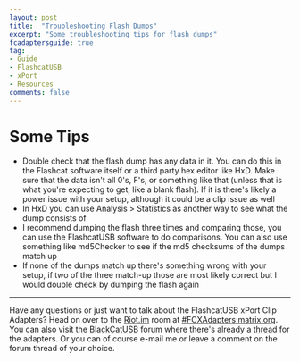 ```yaml
---
layout: post
title:  "Troubleshooting Flash Dumps"
excerpt: "Some troubleshooting tips for flash dumps"
fcadaptersguide: true
tag:
- Guide
- FlashcatUSB
- xPort
- Resources
comments: false
---
```

# Some Tips

* Double check that the flash dump has any data in it. You can do this in the Flashcat software itself or a third party hex editor like HxD. Make sure that the data isn't all 0's, F's, or something like that (unless that is what you're expecting to get, like a blank flash). If it is there's likely a power issue with your setup, although it could be a clip issue as well
* In HxD you can use Analysis > Statistics as another way to see what the dump consists of
* I recommend dumping the flash three times and comparing those, you can use the FlashcatUSB software to do comparisons. You can also use something like md5Checker to see if the md5 checksums of the dumps match up
* If none of the dumps match up there's something wrong with your setup, if two of the three match-up those are most likely correct but I would double check by dumping the flash again

---

Have any questions or just want to talk about the FlashcatUSB xPort Clip Adapters? Head on over to the [Riot.im](https://riot.im) room at [#FCXAdapters:matrix.org](https://riot.im/app/#/room/#FCXAdapters:matrix.org). You can also visit the [BlackCatUSB](https://www.blackcatusb.net/index.php) forum where there's already a [thread](https://www.blackcatusb.net/index.php?threads/tsop56-48-nor-nand-clip-adapters-for-the-flashcatusb-xport.493/) for the adapters. Or you can of course e-mail me or leave a comment on the forum thread of your choice.
